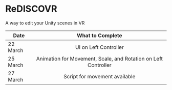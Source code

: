 # ReDISCOVR
A way to edit your Unity scenes in VR


| Date          | What to Complete  |
| ------------- |:-------------:|
| 22 March      | UI on Left Controller | 
| 25 March      | Animation for Movement, Scale, and Rotation on Left Controller      |  
| 27 March      | Script for movement available      |  
